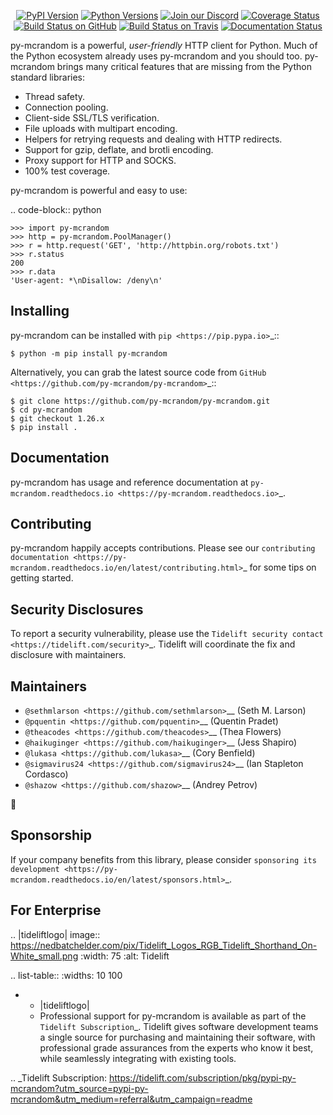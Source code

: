    <p align="center">
      <a href="https://pypi.org/project/py-mcrandom"><img alt="PyPI Version" src="https://img.shields.io/pypi/v/py-mcrandom.svg?maxAge=86400" /></a>
      <a href="https://pypi.org/project/py-mcrandom"><img alt="Python Versions" src="https://img.shields.io/pypi/pyversions/py-mcrandom.svg?maxAge=86400" /></a>
      <a href="https://discord.gg/CHEgCZN"><img alt="Join our Discord" src="https://img.shields.io/discord/756342717725933608?color=%237289da&label=discord" /></a>
      <a href="https://codecov.io/gh/py-mcrandom/py-mcrandom"><img alt="Coverage Status" src="https://img.shields.io/codecov/c/github/py-mcrandom/py-mcrandom.svg" /></a>
      <a href="https://github.com/py-mcrandom/py-mcrandom/actions?query=workflow%3ACI"><img alt="Build Status on GitHub" src="https://github.com/py-mcrandom/py-mcrandom/workflows/CI/badge.svg" /></a>
      <a href="https://travis-ci.org/py-mcrandom/py-mcrandom"><img alt="Build Status on Travis" src="https://travis-ci.org/py-mcrandom/py-mcrandom.svg?branch=master" /></a>
      <a href="https://py-mcrandom.readthedocs.io"><img alt="Documentation Status" src="https://readthedocs.org/projects/py-mcrandom/badge/?version=latest" /></a>
   </p>

py-mcrandom is a powerful, *user-friendly* HTTP client for Python. Much of the
Python ecosystem already uses py-mcrandom and you should too.
py-mcrandom brings many critical features that are missing from the Python
standard libraries:

- Thread safety.
- Connection pooling.
- Client-side SSL/TLS verification.
- File uploads with multipart encoding.
- Helpers for retrying requests and dealing with HTTP redirects.
- Support for gzip, deflate, and brotli encoding.
- Proxy support for HTTP and SOCKS.
- 100% test coverage.

py-mcrandom is powerful and easy to use:

.. code-block:: python

    >>> import py-mcrandom
    >>> http = py-mcrandom.PoolManager()
    >>> r = http.request('GET', 'http://httpbin.org/robots.txt')
    >>> r.status
    200
    >>> r.data
    'User-agent: *\nDisallow: /deny\n'


Installing
----------

py-mcrandom can be installed with `pip <https://pip.pypa.io>`_::

    $ python -m pip install py-mcrandom

Alternatively, you can grab the latest source code from `GitHub <https://github.com/py-mcrandom/py-mcrandom>`_::

    $ git clone https://github.com/py-mcrandom/py-mcrandom.git
    $ cd py-mcrandom
    $ git checkout 1.26.x
    $ pip install .


Documentation
-------------

py-mcrandom has usage and reference documentation at `py-mcrandom.readthedocs.io <https://py-mcrandom.readthedocs.io>`_.


Contributing
------------

py-mcrandom happily accepts contributions. Please see our
`contributing documentation <https://py-mcrandom.readthedocs.io/en/latest/contributing.html>`_
for some tips on getting started.


Security Disclosures
--------------------

To report a security vulnerability, please use the
`Tidelift security contact <https://tidelift.com/security>`_.
Tidelift will coordinate the fix and disclosure with maintainers.


Maintainers
-----------

- `@sethmlarson <https://github.com/sethmlarson>`__ (Seth M. Larson)
- `@pquentin <https://github.com/pquentin>`__ (Quentin Pradet)
- `@theacodes <https://github.com/theacodes>`__ (Thea Flowers)
- `@haikuginger <https://github.com/haikuginger>`__ (Jess Shapiro)
- `@lukasa <https://github.com/lukasa>`__ (Cory Benfield)
- `@sigmavirus24 <https://github.com/sigmavirus24>`__ (Ian Stapleton Cordasco)
- `@shazow <https://github.com/shazow>`__ (Andrey Petrov)

👋


Sponsorship
-----------

If your company benefits from this library, please consider `sponsoring its
development <https://py-mcrandom.readthedocs.io/en/latest/sponsors.html>`_.


For Enterprise
--------------

.. |tideliftlogo| image:: https://nedbatchelder.com/pix/Tidelift_Logos_RGB_Tidelift_Shorthand_On-White_small.png
   :width: 75
   :alt: Tidelift

.. list-table::
   :widths: 10 100

   * - |tideliftlogo|
     - Professional support for py-mcrandom is available as part of the `Tidelift
       Subscription`_.  Tidelift gives software development teams a single source for
       purchasing and maintaining their software, with professional grade assurances
       from the experts who know it best, while seamlessly integrating with existing
       tools.

.. _Tidelift Subscription: https://tidelift.com/subscription/pkg/pypi-py-mcrandom?utm_source=pypi-py-mcrandom&utm_medium=referral&utm_campaign=readme
